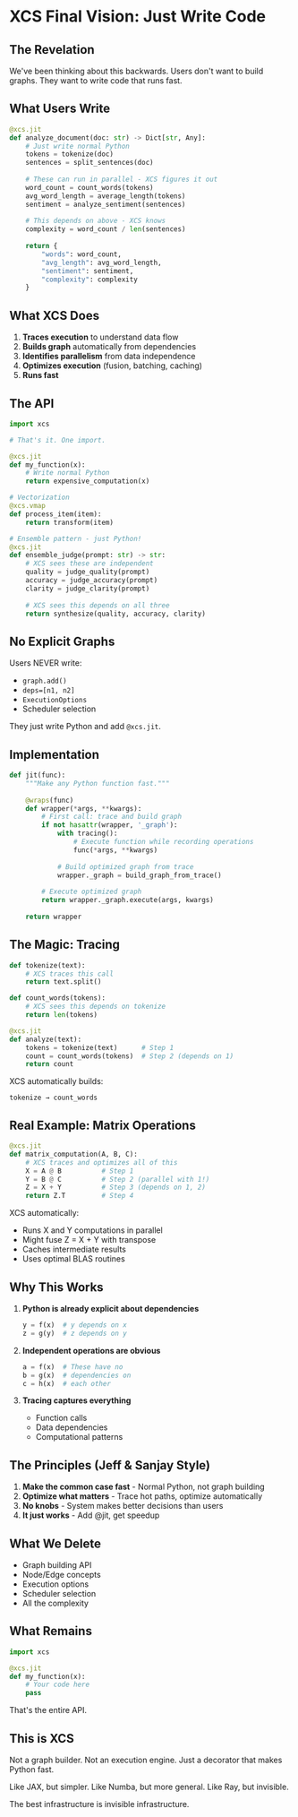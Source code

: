 # XCS Final Vision: Just Write Code

## The Revelation

We've been thinking about this backwards. Users don't want to build graphs. They want to write code that runs fast.

## What Users Write

```python
@xcs.jit
def analyze_document(doc: str) -> Dict[str, Any]:
    # Just write normal Python
    tokens = tokenize(doc)
    sentences = split_sentences(doc)
    
    # These can run in parallel - XCS figures it out
    word_count = count_words(tokens)
    avg_word_length = average_length(tokens)
    sentiment = analyze_sentiment(sentences)
    
    # This depends on above - XCS knows
    complexity = word_count / len(sentences)
    
    return {
        "words": word_count,
        "avg_length": avg_word_length,
        "sentiment": sentiment,
        "complexity": complexity
    }
```

## What XCS Does

1. **Traces execution** to understand data flow
2. **Builds graph** automatically from dependencies
3. **Identifies parallelism** from data independence
4. **Optimizes execution** (fusion, batching, caching)
5. **Runs fast**

## The API

```python
import xcs

# That's it. One import.

@xcs.jit
def my_function(x):
    # Write normal Python
    return expensive_computation(x)

# Vectorization
@xcs.vmap
def process_item(item):
    return transform(item)

# Ensemble pattern - just Python!
@xcs.jit
def ensemble_judge(prompt: str) -> str:
    # XCS sees these are independent
    quality = judge_quality(prompt)
    accuracy = judge_accuracy(prompt)
    clarity = judge_clarity(prompt)
    
    # XCS sees this depends on all three
    return synthesize(quality, accuracy, clarity)
```

## No Explicit Graphs

Users NEVER write:
- `graph.add()`
- `deps=[n1, n2]`
- `ExecutionOptions`
- Scheduler selection

They just write Python and add `@xcs.jit`.

## Implementation

```python
def jit(func):
    """Make any Python function fast."""
    
    @wraps(func)
    def wrapper(*args, **kwargs):
        # First call: trace and build graph
        if not hasattr(wrapper, '_graph'):
            with tracing():
                # Execute function while recording operations
                func(*args, **kwargs)
            
            # Build optimized graph from trace
            wrapper._graph = build_graph_from_trace()
        
        # Execute optimized graph
        return wrapper._graph.execute(args, kwargs)
    
    return wrapper
```

## The Magic: Tracing

```python
def tokenize(text):
    # XCS traces this call
    return text.split()

def count_words(tokens):
    # XCS sees this depends on tokenize
    return len(tokens)

@xcs.jit
def analyze(text):
    tokens = tokenize(text)      # Step 1
    count = count_words(tokens)  # Step 2 (depends on 1)
    return count
```

XCS automatically builds:
```
tokenize → count_words
```

## Real Example: Matrix Operations

```python
@xcs.jit
def matrix_computation(A, B, C):
    # XCS traces and optimizes all of this
    X = A @ B          # Step 1
    Y = B @ C          # Step 2 (parallel with 1!)
    Z = X + Y          # Step 3 (depends on 1, 2)
    return Z.T         # Step 4
```

XCS automatically:
- Runs X and Y computations in parallel
- Might fuse Z = X + Y with transpose
- Caches intermediate results
- Uses optimal BLAS routines

## Why This Works

1. **Python is already explicit about dependencies**
   ```python
   y = f(x)  # y depends on x
   z = g(y)  # z depends on y
   ```

2. **Independent operations are obvious**
   ```python
   a = f(x)  # These have no
   b = g(x)  # dependencies on
   c = h(x)  # each other
   ```

3. **Tracing captures everything**
   - Function calls
   - Data dependencies  
   - Computational patterns

## The Principles (Jeff & Sanjay Style)

1. **Make the common case fast** - Normal Python, not graph building
2. **Optimize what matters** - Trace hot paths, optimize automatically
3. **No knobs** - System makes better decisions than users
4. **It just works** - Add @jit, get speedup

## What We Delete

- Graph building API
- Node/Edge concepts
- Execution options
- Scheduler selection
- All the complexity

## What Remains

```python
import xcs

@xcs.jit
def my_function(x):
    # Your code here
    pass
```

That's the entire API.

## This is XCS

Not a graph builder. Not an execution engine. Just a decorator that makes Python fast.

Like JAX, but simpler.
Like Numba, but more general.
Like Ray, but invisible.

The best infrastructure is invisible infrastructure.